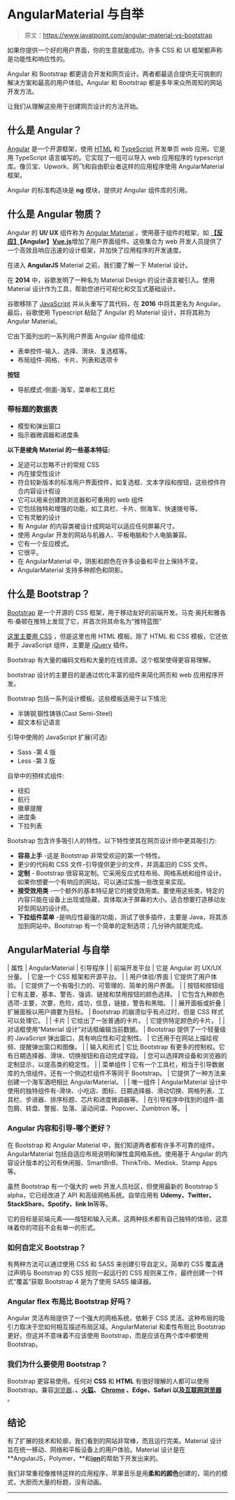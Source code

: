 # AngularMaterial 与自举

> 原文：<https://www.javatpoint.com/angular-material-vs-bootstrap>

如果你提供一个好的用户界面，你的生意就能成功。许多 CSS 和 UI 框架都声称是功能性和响应性的。

Angular 和 Bootstrap 都更适合开发和网页设计。两者都最适合提供无可挑剔的解决方案和最高的用户体验。Angular 和 Bootstrap 都是多年来众所周知的网站开发方法。

让我们从理解这些用于创建网页设计的方法开始。

## 什么是 Angular？

[Angular](https://www.javatpoint.com/angularjs-tutorial) 是一个开源框架，使用 [HTML](https://www.javatpoint.com/html-tutorial) 和 [TypeScript](https://www.javatpoint.com/typescript-tutorial) 开发单页 web 应用。它是用 TypeScript 语言编写的。它实现了一组可以导入 web 应用程序的 typescript 库。像贝宝、Upwork、网飞和自由职业者这样的应用程序使用 AngularMaterial 框架。

Angular 的标准构造块是 **ng** 模块，提供对 Angular 组件库的引用。

## 什么是 Angular 物质？

Angular 的 **UI/ UX** 组件称为 [Angular Material](https://www.javatpoint.com/angular-material) 。使用基于组件的框架，如 **[【反应】](https://www.javatpoint.com/reactjs-tutorial)【Angular】**[**Vue.js**](https://www.javatpoint.com/vue-js)增加了用户界面组件。这些集合为 web 开发人员提供了一个高效且响应迅速的设计框架，并加快了应用程序的开发速度。

在进入 **AngularJS** Material 之前，我们要了解一下 Material 设计。

在 **2014** 中，谷歌发明了一种名为 Material Design 的设计语言被引入。使用 Material 设计作为工具，帮助您进行可视化和交互式基础设计。

谷歌移除了 [JavaScript](https://www.javatpoint.com/javascript-tutorial) 并从头重写了其代码，在 **2016** 中将其更名为 Angular。最后，谷歌使用 Typescript 粘贴了 Angular 的 Material 设计，并将其称为 Angular Material。

它由下面列出的一系列用户界面 Angular 组件组成:

*   表单控件-输入、选择、滑块、复选框等。
*   布局组件-网格、卡片、列表和选项卡

**按钮**

*   导航模式-侧面-海军，菜单和工具栏

### 带标题的数据表

*   模型和弹出窗口
*   指示器微调器和进度条

**以下是棱角 Material 的一些基本特征:**

*   足迹可以忽略不计的常规 CSS
*   内在接受性设计
*   符合较新版本的标准用户界面控件，如复选框、文本字段和按钮，这些控件符合内容设计假设
*   它可以用来创建跨浏览器和可重用的 web 组件
*   它包括独特和增强的功能，如工具栏、卡片、侧海军、快速拨号等。
*   它有灵敏的设计
*   有 Angular 的内容类被设计成网站可以适应任何屏幕尺寸。
*   使用 Angular 开发的网站与机器人、平板电脑和个人电脑兼容。
*   它有一个反应模式。
*   它很平。
*   在 AngularMaterial 中，阴影和颜色在许多设备和平台上保持不变。
*   AngularMaterial 支持多种颜色和阴影。

## 什么是 Bootstrap？

[Bootstrap](https://www.javatpoint.com/bootstrap-tutorial) 是一个开源的 CSS 框架，用于移动友好的前端开发。马克·奥托和雅各布·桑顿在推特上发现了它，并首次将其命名为“推特蓝图”

[这里主要用 CSS](https://www.javatpoint.com/css-tutorial) ，但是这里也用 HTML 模板。除了 HTML 和 CSS 模板，它还依赖于 JavaScript 组件，主要是 [jQuery](https://www.javatpoint.com/jquery-tutorial) 插件。

Bootstrap 有大量的编码文档和大量的在线资源。这个框架使得更容易理解。

bootstrap 设计的主要目的是通过优化丰富的组件来简化网页和 web 应用程序开发。

Bootstrap 包括一系列设计模板。这些模板适用于以下情况:

*   半铸钢ˌ钢性铸铁(Cast Semi-Steel)
*   超文本标记语言

引导中使用的 JavaScript 扩展(可选)

*   Sass -第 4 版
*   Less -第 3 版

自举中的预样式组件:

*   纽扣
*   航行
*   徽章提醒
*   进度条
*   下拉列表

Bootstrap 包含许多吸引人的特性。以下特性使其在网页设计师中更具吸引力:

*   **容易上手** -这是 Bootstrap 非常受欢迎的第一个特性。
*   更少的代码和 CSS 文件-引导提供更少的文件，并涵盖旧的 CSS 文件。
*   **定制** - Bootstrap 很容易定制。它采用反应式柱布局、网格系统和组件设计。如果你想要一个有响应的网站，可以通过实施一些改变来实现。
*   **接受效用类** -一个额外的基本特征是它的接受效用类。要使用这些类，特定的内容只能在设备上出现或隐藏，具体取决于屏幕的大小。适合想要打造移动友好型网站的设计师。
*   **下拉组件菜单** -是响应性最强的功能，测试了很多插件，主要是 Java，将其添加到网站中。Bootstrap 有一个简单的定制选项；几分钟内就能完成。

## AngularMaterial 与自举

| 属性 | AngularMaterial | 引导程序 |
| 前端开发平台 | 它是 Angular 的 UX/UX 分量。 | 它是一个 CSS 框架和开源平台。 |
| 用户体验/界面 | 它提供了用户体验。 | 它提供了一个有吸引力的、可管理的、简单的用户界面。 |
| 按钮和按钮组 | 它有主要、基本、警告、强调、链接和禁用按钮的颜色选择。 | 它包含九种颜色选项-主要，次要，危险，成功，信息，链接，警告和黑暗。 |
| 展开面板或折叠 | 扩展面板以用户摘要为目标。 | Bootstrap 的崩溃似乎有点过时，但是 CSS 样式可以处理它。 |
| 卡片 | 它给出了一张普通的卡片。 | 它提供特定颜色的卡片。 |
| 对话框使用“Material 设计”对话框编辑当前数据。 | Bootstrap 提供了一个轻量级的 JavaScript 弹出窗口，具有响应性和可定制性。 | 它还用于在网站上描绘视频、提醒弹出窗口和图像。 |
| 输入和形式 | 它比 Bootstrap 有更多的控制权。它有日期选择器、滑块、切换按钮和自动完成字段。 | 您可以选择跨设备和浏览器的定制显示，以提高类的稳定性。 |
| 菜单组件 | 它有一个工具栏，相当于引导数据库的九倍组件。还有一个侧边栏组件不等同于 Bootstrap。 | 它提供了一种方法来创建一个海军酒吧相比 AngularMaterial。 |
| 唯一组件 | AngularMaterial 设计中使用的独特组件有-滑块、小吃店、图标、日期选择器、滑动切换、网格列表、工具栏、步进器、排序标题、芯片和进度微调器等。 | 在引导程序中找到的组件-面包屑、转盘、警报、坠落、滚动间谍、Popover、Zumbtron 等。 |

### Angular 内容和引导-哪个更好？

在 Bootstrap 和 Angular Material 中，我们知道两者都有许多不可靠的组件。AngularMaterial 包括自适应布局说明和弹性盒网格系统。使用基于 Angular 的内容设计版本的公司有休闲服、SmartBnB、ThinkTrib、Medisk、Stamp Apps 等。

虽然 Bootstrap 有一个强大的 web 开发人员社区，但使用最新的 Bootstrap 5 alpha，它已经改进了 API 和高级网格系统。自举应用有 **Udemy、Twitter、StackShare、Spotify、link In**等等。

它的目标是前端元素——按钮和输入元素。这两种技术都有自己独特的体验，这意味着你的项目不会有单一的形式。

### 如何自定义 Bootstrap？

有两种方法可以通过使用 CSS 和 SASS 来创建引导自定义。简单的 CSS 覆盖通过声明与 Bootstrap 的 CSS 规则一起运行的 CSS 规则来工作，最终创建一个样式“覆盖”获取 Bootstrap 4 是为了使用 SASS 编译器。

### Angular flex 布局比 Bootstrap 好吗？

Angular 灵活布局提供了一个强大的网格系统，依赖于 CSS 灵活。这种布局的吸引力取决于您如何相互描述布局区域。AngularMaterial 和柔性布局比 Bootstrap 更好。但这并不意味着不应该使用 Bootstrap，而是应该在两个库中都使用 Bootstrap。

### 我们为什么要使用 Bootstrap？

Bootstrap 更容易使用。任何对 **CSS** 和 **HTML** 有很好理解的人都可以使用 Bootstrap。兼容[浏览器](https://www.javatpoint.com/browsers)、**、[火狐](https://www.javatpoint.com/mozilla-firefox)、 [Chrome](https://www.javatpoint.com/google-chrome) 、Edge、Safari 以及[互联网浏览器](https://www.javatpoint.com/internet-explorer)** 。

## 结论

有了扩展的技术和轮廓，我们看到的网站非常棒，而且运行完美。Material 设计旨在统一移动、网络和平板设备上的用户体验。Material 设计是在 **AngularJS，Polymer，**和[**ion**](https://www.javatpoint.com/ionic)的帮助下开发出来的。

我们非常重视像推特这样的应用程序，苹果音乐是用**柔和的颜色**创建的，简约的模式，大胆而大量的标题，没有动画。

* * *